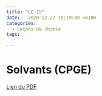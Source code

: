 ```yaml
---
title: "LC 15"
date:   2020-12-22 19:19:00 +0100
categories:
  - Leçons de chimie
tags:

---
```

# Solvants (CPGE)

[Lien du PDF](/assets/pdf/LC16.pdf)

<object class="pdf fitvidsignore" data="/assets/pdf/LC16.pdf" type="application/pdf"></object>
